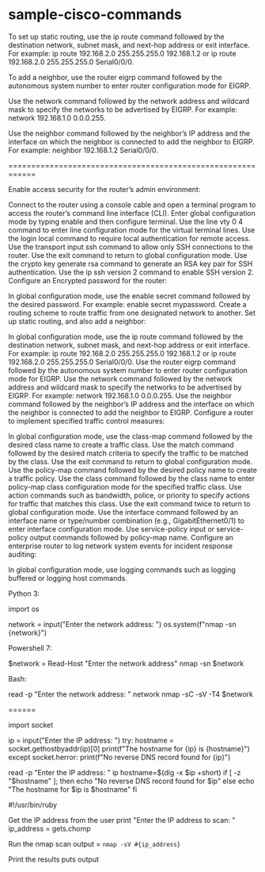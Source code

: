 # sample-cisco-commands
To set up static routing, use the ip route command followed by the destination network, subnet mask, and next-hop address or exit interface. For example: ip route 192.168.2.0 255.255.255.0 192.168.1.2 or ip route 192.168.2.0 255.255.255.0 Serial0/0/0.

To add a neighbor, use the router eigrp command followed by the autonomous system number to enter router configuration mode for EIGRP.

Use the network command followed by the network address and wildcard mask to specify the networks to be advertised by EIGRP. For example: network 192.168.1.0 0.0.0.255.

Use the neighbor command followed by the neighbor’s IP address and the interface on which the neighbor is connected to add the neighbor to EIGRP. For example: neighbor 192.168.1.2 Serial0/0/0.

============================================================

Enable access security for the router’s admin environment:

Connect to the router using a console cable and open a terminal program to access the router’s command line interface (CLI).
Enter global configuration mode by typing enable and then configure terminal.
Use the line vty 0 4 command to enter line configuration mode for the virtual terminal lines.
Use the login local command to require local authentication for remote access.
Use the transport input ssh command to allow only SSH connections to the router.
Use the exit command to return to global configuration mode.
Use the crypto key generate rsa command to generate an RSA key pair for SSH authentication.
Use the ip ssh version 2 command to enable SSH version 2.
Configure an Encrypted password for the router:

In global configuration mode, use the enable secret command followed by the desired password. For example: enable secret mypassword.
Create a routing scheme to route traffic from one designated network to another. Set up static routing, and also add a neighbor:

In global configuration mode, use the ip route command followed by the destination network, subnet mask, and next-hop address or exit interface. For example: ip route 192.168.2.0 255.255.255.0 192.168.1.2 or ip route 192.168.2.0 255.255.255.0 Serial0/0/0.
Use the router eigrp command followed by the autonomous system number to enter router configuration mode for EIGRP.
Use the network command followed by the network address and wildcard mask to specify the networks to be advertised by EIGRP. For example: network 192.168.1.0 0.0.0.255.
Use the neighbor command followed by the neighbor’s IP address and the interface on which the neighbor is connected to add the neighbor to EIGRP.
Configure a router to implement specified traffic control measures:

In global configuration mode, use the class-map command followed by the desired class name to create a traffic class.
Use the match command followed by the desired match criteria to specify the traffic to be matched by the class.
Use the exit command to return to global configuration mode.
Use the policy-map command followed by the desired policy name to create a traffic policy.
Use the class command followed by the class name to enter policy-map class configuration mode for the specified traffic class.
Use action commands such as bandwidth, police, or priority to specify actions for traffic that matches this class.
Use the exit command twice to return to global configuration mode.
Use the interface command followed by an interface name or type/number combination (e.g., GigabitEthernet0/1) to enter interface configuration mode.
Use service-policy input or service-policy output commands followed by policy-map name.
Configure an enterprise router to log network system events for incident response auditing:

In global configuration mode, use logging commands such as logging buffered or logging host commands.



























































































































































































































































































Python 3:

import os

network = input("Enter the network address: ")
os.system(f"nmap -sn {network}")


Powershell 7:

$network = Read-Host "Enter the network address"
nmap -sn $network


Bash:

read -p "Enter the network address: " network
nmap -sC -sV -T4 $network



======

import socket

ip = input("Enter the IP address: ")
try:
    hostname = socket.gethostbyaddr(ip)[0]
    print(f"The hostname for {ip} is {hostname}")
except socket.herror:
    print(f"No reverse DNS record found for {ip}")



read -p "Enter the IP address: " ip
hostname=$(dig -x $ip +short)
if [ -z "$hostname" ]; then
    echo "No reverse DNS record found for $ip"
else
    echo "The hostname for $ip is $hostname"
fi




#!/usr/bin/ruby

Get the IP address from the user
print "Enter the IP address to scan: "
ip_address = gets.chomp

Run the nmap scan
output = `nmap -sV #{ip_address}`

Print the results
puts output
